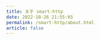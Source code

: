 ```yaml
---
title: 关于 smart-http
date: 2022-10-26 21:55:03
permalink: /smart-http/about.html
article: false
---
```


